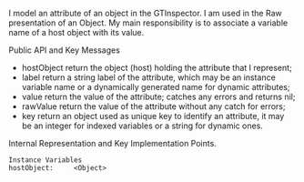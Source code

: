 I model an attribute of an object in the GTInspector. I am used in the Raw presentation of an Object. My main responsibility is to associate a variable name of a host object with its value. Public API and Key Messages- hostObject return the object (host) holding the  attribute that I represent;- label return a string label of the attribute, which may be an instance variable name or a dynamically generated name for dynamic attributes;- value return the value  of the attribute; catches any errors and returns nil;- rawValue return the value of the attribute without any catch for errors;- key return an object used as unique key to identify an attribute, it may be an integer for indexed variables or a string for dynamic ones. Internal Representation and Key Implementation Points.    Instance Variables	hostObject:		<Object>